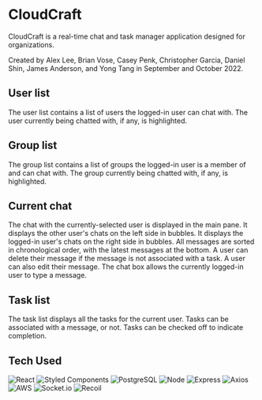 # CloudCraft
CloudCraft is a real-time chat and task manager application designed for organizations.

Created by Alex Lee, Brian Vose, Casey Penk, Christopher Garcia, Daniel Shin, James Anderson, and Yong Tang in September and October 2022.

## User list
The user list contains a list of users the logged-in user can chat with. The user currently being chatted with, if any, is highlighted.

## Group list
The group list contains a list of groups the logged-in user is a member of and can chat with. The group currently being chatted with, if any, is highlighted.

## Current chat
The chat with the currently-selected user is displayed in the main pane. It displays the other user's chats on the left side in bubbles. It displays the logged-in user's chats on the right side in bubbles. All messages are sorted in chronological order, with the latest messages at the bottom. A user can delete their message if the message is not associated with a task. A user can also edit their message. The chat box allows the currently logged-in user to type a message.

## Task list
The task list displays all the tasks for the current user. Tasks can be associated with a message, or not. Tasks can be checked off to indicate completion.


## Tech Used
![React](https://img.shields.io/badge/-React-61DAFB?logo=react&logoColor=white&style=plastic&logo=appveyor)
![Styled Components](https://img.shields.io/badge/-Styled_Components-DB7093?logo=styled-components&logoColor=white&style=plastic&logo=appveyor)
![PostgreSQL](https://img.shields.io/badge/-PostgreSQL-336791?logo=postgresql&logoColor=white&style=plastic&logo=appveyor)
![Node](https://img.shields.io/badge/-Node-9ACD32?logo=node.js&logoColor=white&style=plastic&logo=appveyor)
![Express](https://img.shields.io/badge/-Express-DCDCDC?logo=express&logoColor=black&style=plastic&logo=appveyor)
![Axios](https://img.shields.io/badge/-Axios-373747?logo=axios&logoColor=white&style=plastic&logo=appveyor)
![AWS](https://img.shields.io/badge/-AWS-000000?logo=amazon-aws&logoColor=white&style=plastic&logo=appveyor)
![Socket.io](https://img.shields.io/badge/-Socket.io-000000?logo=socket.io&logoColor=white&style=plastic&logo=appveyor)
![Recoil](https://img.shields.io/badge/-Recoil-yellow?logo=Recoil&logoColor=yellow&?style=plastic&logo=appveyor)
